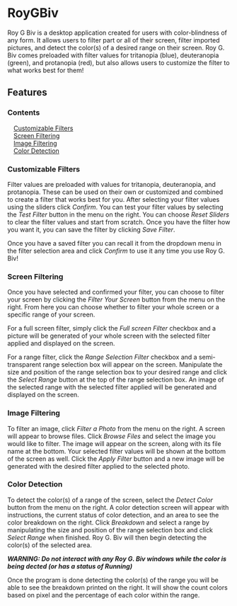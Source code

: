 # RoyGBiv
Roy G Biv is a desktop application created for users with color-blindness of any form. It allows users to filter part or all of their screen, filter imported pictures, and detect the color(s) of a desired range on their screen. Roy G. Biv comes preloaded with filter values for tritanopia (blue), deuteranopia (green), and protanopia (red), but also allows users to customize the filter to what works best for them!

## Features
### Contents

&emsp;[Customizable Filters](#customizable-filters) <br>
&emsp;[Screen Filtering](#screen-filtering) <br>
&emsp;[Image Filtering](#image-filtering) <br>
&emsp;[Color Detection](#color-detection) <br>

### Customizable Filters
Filter values are preloaded with values for tritanopia, deuteranopia, and protanopia. These can be used on their own or customized and combined to create a filter that works best for you. After selecting your filter values using the sliders click _Confirm_. You can test your filter values by selecting the _Test Filter_ button in the menu on the right. You can choose _Reset Sliders_ to clear the filter values and start from scratch. Once you have the filter how you want it, you can save the filter by clicking _Save Filter_. 

Once you have a saved filter you can recall it from the dropdown menu in the filter selection area and click _Confirm_ to use it any time you use Roy G. Biv!

### Screen Filtering
Once you have selected and confirmed your filter, you can choose to filter your screen by clicking the _Filter Your Screen_ button from the menu on the right. From here you can choose whether to filter your whole screen or a specific range of your screen. 

For a full screen filter, simply click the _Full screen Filter_ checkbox and a picture will be generated of your whole screen with the selected filter applied and displayed on the screen.

For a range filter, click the _Range Selection Filter_ checkbox and a semi-transparent range selection box will appear on the screen. Manipulate the size and position of the range selection box to your desired range and click the _Select Range_ button at the top of the range selection box. An image of the selected range with the selected filter applied will be generated and displayed on the screen.

### Image Filtering
To filter an image, click _Filter a Photo_ from the menu on the right. A screen will appear to browse files. Click _Browse Files_ and select the image you would like to filter. The image will appear on the screen, along with its file name at the bottom. Your selected filter values will be shown at the bottom of the screen as well. Click the _Apply Filter_ button and a new image will be generated with the desired filter applied to the selected photo.

### Color Detection
To detect the color(s) of a range of the screen, select the _Detect Color_ button from the menu on the right. A color detection screen will appear with instructions, the current status of color detection, and an area to see the color breakdown on the right. Click _Breakdown_ and select a range by manipulating the size and position of the range selection box and click _Select Range_ when finished. Roy G. Biv will then begin detecting the color(s) of the selected area.

**_WARNING: Do not interact with any Roy G. Biv windows while the color is being dected (or has a status of Running)_**

Once the program is done detecting the color(s) of the range you will be able to see the breakdown printed on the right. It will show the count colors based on pixel and the percentage of each color within the range. 


